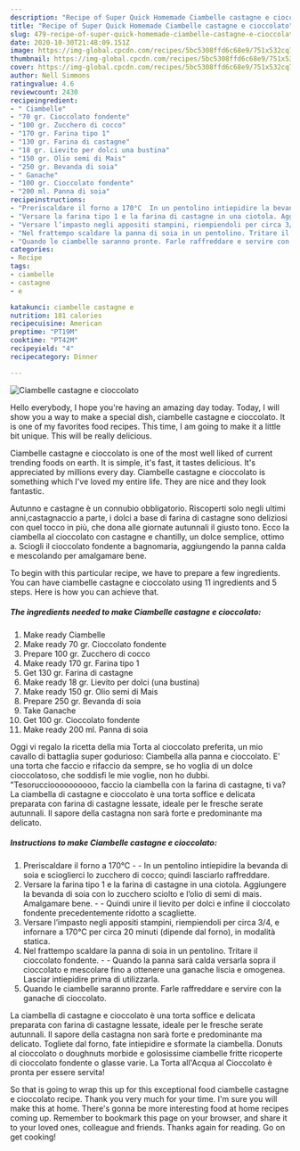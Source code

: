 ```yaml
---
description: "Recipe of Super Quick Homemade Ciambelle castagne e cioccolato"
title: "Recipe of Super Quick Homemade Ciambelle castagne e cioccolato"
slug: 479-recipe-of-super-quick-homemade-ciambelle-castagne-e-cioccolato
date: 2020-10-30T21:48:09.151Z
image: https://img-global.cpcdn.com/recipes/5bc5308ffd6c68e9/751x532cq70/ciambelle-castagne-e-cioccolato-recipe-main-photo.jpg
thumbnail: https://img-global.cpcdn.com/recipes/5bc5308ffd6c68e9/751x532cq70/ciambelle-castagne-e-cioccolato-recipe-main-photo.jpg
cover: https://img-global.cpcdn.com/recipes/5bc5308ffd6c68e9/751x532cq70/ciambelle-castagne-e-cioccolato-recipe-main-photo.jpg
author: Nell Simmons
ratingvalue: 4.6
reviewcount: 2430
recipeingredient:
- " Ciambelle"
- "70 gr. Cioccolato fondente"
- "100 gr. Zucchero di cocco"
- "170 gr. Farina tipo 1"
- "130 gr. Farina di castagne"
- "18 gr. Lievito per dolci una bustina"
- "150 gr. Olio semi di Mais"
- "250 gr. Bevanda di soia"
- " Ganache"
- "100 gr. Cioccolato fondente"
- "200 ml. Panna di soia"
recipeinstructions:
- "Preriscaldare il forno a 170°C  In un pentolino intiepidire la bevanda di soia e scioglierci lo zucchero di cocco; quindi lasciarlo raffreddare."
- "Versare la farina tipo 1 e la farina di castagne in una ciotola. Aggiungere la bevanda di soia con lo zucchero sciolto e l’olio di semi di mais. Amalgamare bene.  Quindi unire il lievito per dolci e infine il cioccolato fondente precedentemente ridotto a scagliette."
- "Versare l’impasto negli appositi stampini, riempiendoli per circa 3/4, e infornare a 170°C per circa 20 minuti (dipende dal forno), in modalità statica."
- "Nel frattempo scaldare la panna di soia in un pentolino. Tritare il cioccolato fondente.  Quando la panna sarà calda versarla sopra il cioccolato e mescolare fino a ottenere una ganache liscia e omogenea. Lasciar intiepidire prima di utilizzarla."
- "Quando le ciambelle saranno pronte. Farle raffreddare e servire con la ganache di cioccolato."
categories:
- Recipe
tags:
- ciambelle
- castagne
- e

katakunci: ciambelle castagne e 
nutrition: 181 calories
recipecuisine: American
preptime: "PT19M"
cooktime: "PT42M"
recipeyield: "4"
recipecategory: Dinner

---
```



![Ciambelle castagne e cioccolato](https://img-global.cpcdn.com/recipes/5bc5308ffd6c68e9/751x532cq70/ciambelle-castagne-e-cioccolato-recipe-main-photo.jpg)

Hello everybody, I hope you're having an amazing day today. Today, I will show you a way to make a special dish, ciambelle castagne e cioccolato. It is one of my favorites food recipes. This time, I am going to make it a little bit unique. This will be really delicious.

Ciambelle castagne e cioccolato is one of the most well liked of current trending foods on earth. It is simple, it's fast, it tastes delicious. It's appreciated by millions every day. Ciambelle castagne e cioccolato is something which I've loved my entire life. They are nice and they look fantastic.

Autunno e castagne è un connubio obbligatorio. Riscoperti solo negli ultimi anni,castagnaccio a parte, i dolci a base di farina di castagne sono deliziosi con quel tocco in più, che dona alle giornate autunnali il giusto tono. Ecco la ciambella al cioccolato con castagne e chantilly, un dolce semplice, ottimo a. Sciogli il cioccolato fondente a bagnomaria, aggiungendo la panna calda e mescolando per amalgamare bene.


To begin with this particular recipe, we have to prepare a few ingredients. You can have ciambelle castagne e cioccolato using 11 ingredients and 5 steps. Here is how you can achieve that.

<!--inarticleads1-->

##### The ingredients needed to make Ciambelle castagne e cioccolato:

1. Make ready  Ciambelle
1. Make ready 70 gr. Cioccolato fondente
1. Prepare 100 gr. Zucchero di cocco
1. Make ready 170 gr. Farina tipo 1
1. Get 130 gr. Farina di castagne
1. Make ready 18 gr. Lievito per dolci (una bustina)
1. Make ready 150 gr. Olio semi di Mais
1. Prepare 250 gr. Bevanda di soia
1. Take  Ganache
1. Get 100 gr. Cioccolato fondente
1. Make ready 200 ml. Panna di soia


Oggi vi regalo la ricetta della mia Torta al cioccolato preferita, un mio cavallo di battaglia super godurioso: Ciambella alla panna e cioccolato. E&#39; una torta che faccio e rifaccio da sempre, se ho voglia di un dolce cioccolatoso, che soddisfi le mie voglie, non ho dubbi. &#34;Tesoruccioooooooooo, faccio la ciambella con la farina di castagne, ti va? La ciambella di castagne e cioccolato è una torta soffice e delicata preparata con farina di castagne lessate, ideale per le fresche serate autunnali. Il sapore della castagna non sarà forte e predominante ma delicato. 

<!--inarticleads2-->

##### Instructions to make Ciambelle castagne e cioccolato:

1. Preriscaldare il forno a 170°C -  - In un pentolino intiepidire la bevanda di soia e scioglierci lo zucchero di cocco; quindi lasciarlo raffreddare.
1. Versare la farina tipo 1 e la farina di castagne in una ciotola. Aggiungere la bevanda di soia con lo zucchero sciolto e l’olio di semi di mais. Amalgamare bene. -  - Quindi unire il lievito per dolci e infine il cioccolato fondente precedentemente ridotto a scagliette.
1. Versare l’impasto negli appositi stampini, riempiendoli per circa 3/4, e infornare a 170°C per circa 20 minuti (dipende dal forno), in modalità statica.
1. Nel frattempo scaldare la panna di soia in un pentolino. Tritare il cioccolato fondente. -  - Quando la panna sarà calda versarla sopra il cioccolato e mescolare fino a ottenere una ganache liscia e omogenea. Lasciar intiepidire prima di utilizzarla.
1. Quando le ciambelle saranno pronte. Farle raffreddare e servire con la ganache di cioccolato.


La ciambella di castagne e cioccolato è una torta soffice e delicata preparata con farina di castagne lessate, ideale per le fresche serate autunnali. Il sapore della castagna non sarà forte e predominante ma delicato. Togliete dal forno, fate intiepidire e sformate la ciambella. Donuts al cioccolato o doughnuts morbide e golosissime ciambelle fritte ricoperte di cioccolato fondente o glasse varie. La Torta all&#39;Acqua al Cioccolato è pronta per essere servita! 

So that is going to wrap this up for this exceptional food ciambelle castagne e cioccolato recipe. Thank you very much for your time. I'm sure you will make this at home. There's gonna be more interesting food at home recipes coming up. Remember to bookmark this page on your browser, and share it to your loved ones, colleague and friends. Thanks again for reading. Go on get cooking!
